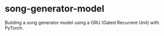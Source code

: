 # song-generator-model
Building a song generator model using a GRU (Gated Recurrent Unit) with PyTorch.
